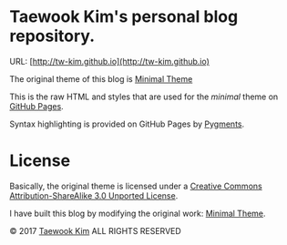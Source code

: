 # Taewook Kim's personal blog repository.

URL: [http://tw-kim.github.io](http://tw-kim.github.io)

The original theme of this blog is [Minimal Theme](http://orderedlist.github.com/minimal/)

This is the raw HTML and styles that are used for the *minimal* theme on [GitHub Pages](http://pages.github.com/).

Syntax highlighting is provided on GitHub Pages by [Pygments](http://pygments.org).

# License

Basically, the original theme is licensed under a [Creative Commons Attribution-ShareAlike 3.0 Unported License](http://creativecommons.org/licenses/by-sa/3.0/).

I have built this blog by modifying the original work: [Minimal Theme](http://orderedlist.github.com/minimal/).

© 2017 [Taewook Kim](http://tw-kim.github.io) ALL RIGHTS RESERVED